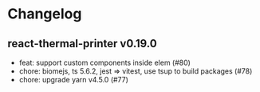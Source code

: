 # Changelog

## react-thermal-printer v0.19.0

- feat: support custom components inside <Printer> elem (#80)
- chore: biomejs, ts 5.6.2, jest => vitest, use tsup to build packages (#78)
- chore: upgrade yarn v4.5.0 (#77)
